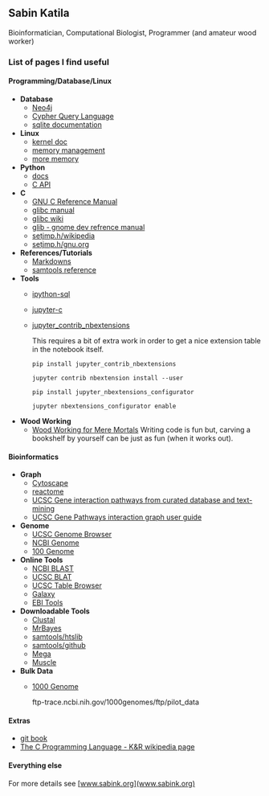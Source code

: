 ## Sabin Katila

Bioinformatician, Computational Biologist, Programmer (and amateur wood worker)

### List of pages I find useful



#### Programming/Database/Linux

- **Database**
	* [Neo4j](https://neo4j.com/)
	* [Cypher Query Language](https://neo4j.com/developer/cypher-query-language/)
	* [sqlite documentation](https://www.sqlite.org/docs.html)
- **Linux**
	* [kernel doc](https://www.kernel.org/doc/)
	* [memory management](https://www.kernel.org/doc/Documentation/sysctl/vm.txt)
	* [more memory](https://www.kernel.org/doc/html/latest/admin-guide/mm/index.html)
- **Python**
	* [docs](https://docs.python.org/3/)
	* [C API](https://docs.python.org/3/c-api/index.html)
- **C**
	* [GNU C Reference Manual](https://www.gnu.org/software/gnu-c-manual/gnu-c-manual.html)
	* [glibc manual](https://www.gnu.org/software/libc/documentation.html)
	* [glibc wiki](https://sourceware.org/glibc/wiki/HomePage)
	* [glib - gnome dev refrence manual](https://developer.gnome.org/glib/)
	* [setjmp.h/wikipedia](https://en.wikipedia.org/wiki/Setjmp.h)
	* [setjmp.h/gnu.org](http://www.gnu.org/software/libc/manual/html_node/Longjmp-in-Handler.html)
- **References/Tutorials**
	* [Markdowns](https://guides.github.com/features/mastering-markdown/)
	* [samtools reference](https://broadinstitute.github.io/picard/explain-flags.html)
- **Tools**
	* [ipython-sql](https://github.com/catherinedevlin/ipython-sql)
	* [jupyter-c](https://github.com/brendan-rius/jupyter-c-kernel)
	* [jupyter_contrib_nbextensions](https://github.com/ipython-contrib/jupyter_contrib_nbextensions)
	
		This requires a bit of extra work in order to get a nice extension table in the notebook itself.
		
		```
		pip install jupyter_contrib_nbextensions
		
		jupyter contrib nbextension install --user
		
		pip install jupyter_nbextensions_configurator
		
		jupyter nbextensions_configurator enable
		```
- **Wood Working**
	* [Wood Working for Mere Mortals](https://woodworkingformeremortals.com/) Writing code is fun but, carving a bookshelf by yourself can be just as fun \(when it works out\).

#### Bioinformatics
- **Graph**
	* [Cytoscape](https://cytoscape.org/what_is_cytoscape.html)
	* [reactome](https://reactome.org/download-data)
	* [UCSC Gene interaction pathways from curated database and text-mining](https://genome.ucsc.edu/cgi-bin/hgGeneGraph?gene=BRCA1&1=OK&supportLevel=text&geneCount=25)
	* [UCSC Gene Pathways interaction graph user guide](http://genome.ucsc.edu/goldenpath/help/hgGeneGraph.html#configure)
- **Genome**
	* [UCSC Genome Browser](http://genome.ucsc.edu/cgi-bin/hgGateway)
	* [NCBI Genome](https://www.ncbi.nlm.nih.gov/genome)
	* [100 Genome](http://www.internationalgenome.org/category/alignment/)
- **Online Tools**
	* [NCBI BLAST](https://blast.ncbi.nlm.nih.gov/Blast.cgi)
	* [UCSC BLAT](https://genome.ucsc.edu/cgi-bin/hgBlat?command=start)
	* [UCSC Table Browser](https://genome.ucsc.edu/cgi-bin/hgTables?hgsid=699188795_T7skWF75Qi4NZmpjNu9euSdVi0s0)
	* [Galaxy](https://usegalaxy.org/)
	* [EBI Tools](https://www.ebi.ac.uk/services)
- **Downloadable Tools**
	* [Clustal](http://www.clustal.org/)
	* [MrBayes](https://github.com/NBISweden/MrBayes)
	* [samtools/htslib](http://www.htslib.org/)
	* [samtools/github](https://github.com/samtools/samtools)
	* [Mega](https://www.megasoftware.net/)
	* [Muscle]()
- **Bulk Data**
	* [1000 Genome](http://ftp-trace.ncbi.nih.gov/1000genomes/ftp/pilot_data) 
		
		ftp-trace.ncbi.nih.gov/1000genomes/ftp/pilot_data
	
#### Extras
* [git book](https://git-scm.com/book/en/v2)
* [The C Programming Language - K&R wikipedia page](https://en.wikipedia.org/wiki/The_C_Programming_Language)



#### Everything else

For more details see [www.sabink.org](www.sabink.org)
